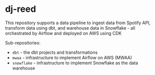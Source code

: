 # dj-reed

This repository supports a data pipeline to ingest data from Spotify API, transform data using dbt, and warehouse data in Snowflake - all orchestrated by Airflow and deployed on AWS using CDK

Sub-repositories:
* `dbt` - the dbt projects and transformations
* `mwaa` - infrastructure to implement Airflow on AWS (MWAA)
* `snowflake` - infrastructure to implement Snowflake as the data warehouse
